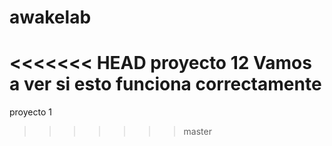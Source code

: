 # awakelab
<<<<<<< HEAD
proyecto 12
Vamos a ver si esto funciona correctamente 
=======
proyecto 1
>>>>>>> master
